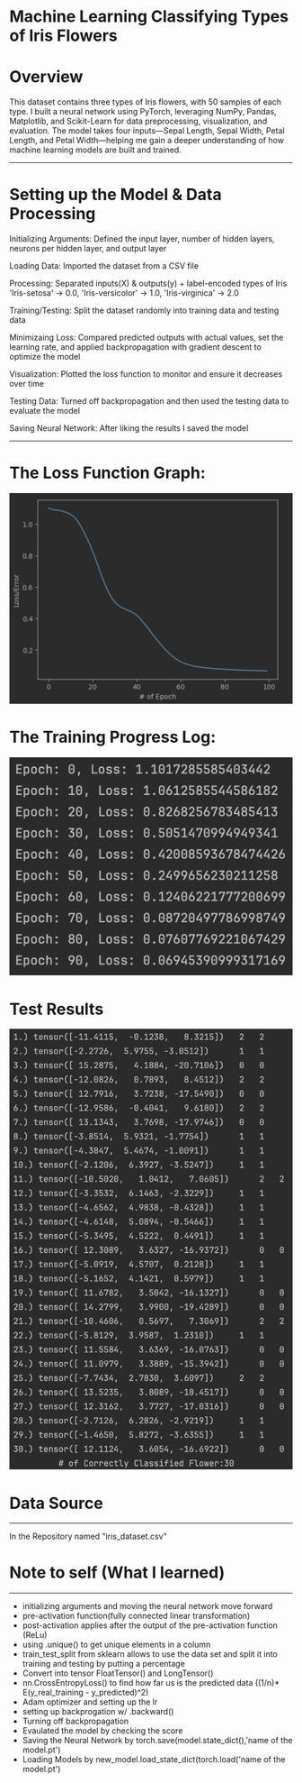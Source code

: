 # Machine Learning Classifying Types of Iris Flowers
# Overview
This dataset contains three types of Iris flowers, with 50 samples of each type. I built a neural network using PyTorch, leveraging NumPy, Pandas, Matplotlib, and Scikit-Learn for data preprocessing, visualization, and evaluation. The model takes four inputs—Sepal Length, Sepal Width, Petal Length, and Petal Width—helping me gain a deeper understanding of how machine learning models are built and trained.
___
# Setting up the Model & Data Processing
Initializing Arguments: Defined the input layer, number of hidden layers, neurons per hidden layer, and output layer  

Loading Data: Imported the dataset from a CSV file  

Processing: Separated inputs(X) & outputs(y) + label-encoded types of Iris 'Iris-setosa' → 0.0, 'Iris-versicolor' → 1.0, 'Iris-virginica' → 2.0  

Training/Testing: Split the dataset randomly into training data and testing data  

Minimizaing Loss: Compared predicted outputs with actual values, set the learning rate, and applied backpropagation with gradient descent to optimize the model  

Visualization: Plotted the loss function to monitor and ensure it decreases over time  

Testing Data: Turned off backpropagation and then used the testing data to evaluate the model

Saving Neural Network: After liking the results I saved the model
___
# The Loss Function Graph:  
![Error-Epoch](images/lossepo.png)
# The Training Progress Log:  
![Error-Epoch](images/eponum.png)
# Test Results
![flowernum](images/numcorrect.png)

# Data Source
___
In the Repository named "iris_dataset.csv"



# Note to self (What I learned)
___
- initializing arguments and moving the neural network move forward  
- pre-activation function(fully connected linear transformation)  
- post-activation applies after the output of the pre-activation function (ReLu)  
- using .unique() to get unique elements in a column  
- train_test_split from sklearn allows to use the data set and split it into training and testing by putting a percentage
- Convert into tensor FloatTensor() and LongTensor()  
- nn.CrossEntropyLoss() to find how far us is the predicted data ((1/n)* E(y_real_training - y_predicted)^2)  
- Adam optimizer and setting up the lr  
- setting up backprogation w/ .backward()
- Turning off backpropagation
- Evaulated the model by checking the score
- Saving the Neural Network by torch.save(model.state_dict(),'name of the model.pt')
- Loading Models by new_model.load_state_dict(torch.load('name of the model.pt')
  
